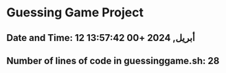 # Guessing Game Project

## Date and Time: 12 أبريل, 2024 +00 13:57:42

## Number of lines of code in guessinggame.sh: 28